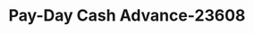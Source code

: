 ---
f_zip-code: 44403
f_state-code: OH
title: Pay-Day Cash Advance-23608
f_phone: 330-448-0039
f_city-only: Brookfield
f_address: 850 South Irvine Avenue Southeast Brookfield
f_location-unique-id: '23608'
slug: pay-day-cash-advance-23608
updated-on: '2024-05-30T13:46:58.046Z'
created-on: '2024-05-30T13:36:59.803Z'
published-on: '2024-05-30T13:54:32.469Z'
f_city-state: cms/city/brookfield-oh.md
f_company: cms/company/pay-day-cash-advance.md
f_state: cms/state/ohio.md
layout: '[payday-loan].html'
tags: payday-loan
---